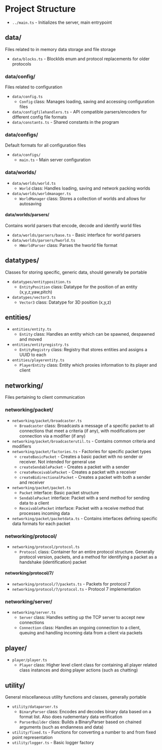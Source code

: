 # Project Structure

- `../main.ts` - Initializes the server, main entrypoint

## data/

Files related to in memory data storage and file storage

- `data/blocks.ts` - BlockIds enum and protocol replacements for older protocols

### data/config/

Files related to configuration

- `data/config.ts`
  - `Config` class: Manages loading, saving and accessing configuration files
- `data/configfilehandlers.ts` - API compatible parsers/encoders for different config file formats
- `data/constants.ts` - Shared constants in the program

### data/configs/

Default formats for all configuration files

- `data/configs/`
  - `main.ts` - Main server configuration

### data/worlds/

- `data/worlds/world.ts`
  - `World` class: Handles loading, saving and network packing worlds
- `data/worlds/worldmanager.ts`
  - `WorldManager` class: Stores a collection of worlds and allows for autosaving

#### data/worlds/parsers/

Contains world parsers that encode, decode and identify world files

- `data/worlds/parsers/base.ts` - Basic interface for world parsers
- `data/worlds/parsers/hworld.ts`
  - `HWorldParser` class: Parses the hworld file format

## datatypes/

Classes for storing specific, generic data, should generally be portable

- `datatypes/entityposition.ts`
  - `EntityPosition` class: Datatype for the position of an entity (x,y,z,yaw,pitch)
- `datatypes/vector3.ts`
  - `Vector3` class: Datatype for 3D position (x,y,z)

## entities/

- `entities/entity.ts`
  - `Entity` class: Handles an entity which can be spawned, despawned and moved
- `entities/entityregistry.ts`
  - `EntityRegistry` class: Registry that stores entities and assigns a UUID to each
- `entities/playerentity.ts`
  - `PlayerEntity` class: Entity which proxies information to its player and client

## networking/

Files pertaining to client communication

### networking/packet/

- `networking/packet/broadcaster.ts`
  - `Broadcaster` class: Broadcasts a message of a specific packet to all connections that meet a criteria (if any), with modifications per connection via a modifier (if any)
- `networking/packet/broadcasterutil.ts` - Contains common criteria and modifiers
- `networking/packet/factories.ts` - Factories for specific packet types
  - `createBasicPacket` - Creates a basic packet with no sender or receiver. Not intended for general use
  - `createSendablePacket` - Creates a packet with a sender
  - `createReceivablePacket` - Creates a packet with a receiver
  - `createBidirectionalPacket` - Creates a packet with both a sender and receiver
- `networking/packet/packet.ts`
  - `Packet` interface: Basic packet structure
  - `SendablePacket` interface: Packet with a send method for sending data to a client
  - `ReceivablePacket` interface: Packet with a receive method that processes incoming data
- `networking/packet/packetdata.ts` - Contains interfaces defining specific data formats for each packet

### networking/protocol/

- `networking/protocol/protocol.ts`
  - `Protocol` class: Container for an entire protocol structure. Generally protocol version, packets, and a method for identifying a packet as a handshake (identification) packet

#### networking/protocol/7/

- `networking/protocol/7/packets.ts` - Packets for protocol 7
- `networking/protocol/7/protocol.ts` - Protocol 7 implementation

### networking/server/

- `networking/server.ts`
  - `Server` class: Handles setting up the TCP server to accept new connections
  - `Connection` class: Handles an ongoing connection to a client, queuing and handling incoming data from a client via packets

## player/

- `player/player.ts`
  - `Player` class: Higher level client class for containing all player related class instances and doing player actions (such as chatting)

## utility/

General miscellaneous utility functions and classes, generally portable

- `utility/dataparser.ts`
  - `BinaryParser` class: Encodes and decodes binary data based on a format list. Also does rudementary data verification
  - `ParserBuilder` class: Builds a BinaryParser based on chained arguments (such as endianness and data)
- `utility/fixed.ts` - Functions for converting a number to and from fixed point representation
- `utility/logger.ts` - Basic logger factory
